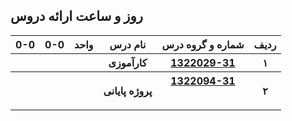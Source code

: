 <a name="Course-Table"></a>
## روز و ساعت ارائه دروس
<div dir="ltr">
<table style="width:100%">
  <tr>
    <th >0-0</th>
    <th >0-0</th>
    <th >واحد</th>
    <th>نام درس</th>
    <th>شماره و گروه درس</th>
    <th>ردیف</th>
  </tr>
  <tr>
    <th ></th>
    <th ></th>
    <th ></th>
    <th>کارآموزی</th>
    <th><a  href="">1322029-31</a></th>
    <th>۱</th>
  </tr>
   <tr>
    <th ></th>
    <th ></th>
    <th></th>
    <th>پروژه پایانی</th>
     <th ><table style="width:100%"><a  href="">1322094-31</a></table></th>
    <th>۲</th>
  </tr>
</table>
</div>
